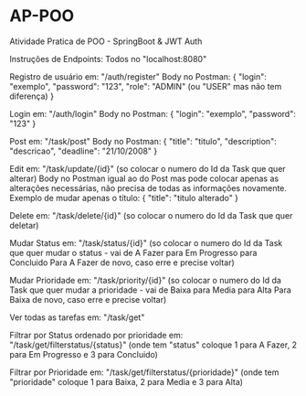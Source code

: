 # AP-POO
Atividade Pratica de POO - SpringBoot &amp; JWT Auth


Instruções de Endpoints:
Todos no "localhost:8080"

Registro de usuário em: "/auth/register"
  Body no Postman:
    {
      "login": "exemplo",
      "password": "123",
      "role": "ADMIN" (ou "USER" mas não tem diferença)
    }

Login em: "/auth/login"
  Body no Postman:
    {
      "login": "exemplo",
      "password": "123"
    }

Post em: "/task/post"
  Body no Postman:
    {
      "title": "titulo",
      "description": "descricao",
      "deadline": "21/10/2008"
    }

Edit em: "/task/update/{id}" (so colocar o numero do Id da Task que quer alterar)
  Body no Postman igual ao do Post mas pode colocar apenas as alterações necessárias, não precisa de todas as informações novamente. Exemplo de mudar apenas o título:
    {
      "title": "titulo alterado"
    }

Delete em: "/task/delete/{id}" (so colocar o numero do Id da Task que quer deletar)

Mudar Status em: "/task/status/{id}" (so colocar o numero do Id da Task que quer mudar o status - vai de A Fazer para Em Progresso para Concluido Para A Fazer de novo, caso erre e precise voltar)

Mudar Prioridade em: "/task/priority/{id}" (so colocar o numero do Id da Task que quer mudar a prioridade - vai de Baixa para Media para Alta Para Baixa de novo, caso erre e precise voltar)

Ver todas as tarefas em: "/task/get"

Filtrar por Status ordenado por prioridade em: "/task/get/filterstatus/{status}" (onde tem "status" coloque 1 para A Fazer, 2 para Em Progresso e 3 para Concluido)

Filtrar por Prioridade em: "/task/get/filterstatus/{prioridade}" (onde tem "prioridade" coloque 1 para Baixa, 2 para Media e 3 para Alta)
